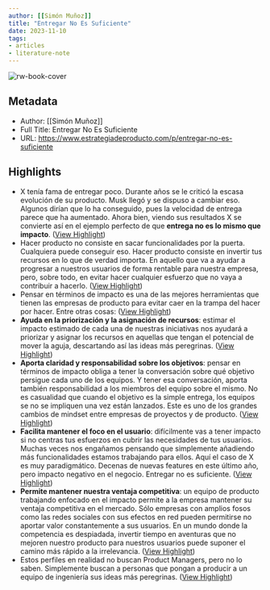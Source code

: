 ```yaml
---
author: [[Simón Muñoz]]
title: "Entregar No Es Suficiente"
date: 2023-11-10
tags: 
- articles
- literature-note
---
```

![rw-book-cover](https://substack-post-media.s3.amazonaws.com/public/images/aa147330-24bf-4768-831a-fa2e509abbf2_1290x658.png)

## Metadata
- Author: [[Simón Muñoz]]
- Full Title: Entregar No Es Suficiente
- URL: https://www.estrategiadeproducto.com/p/entregar-no-es-suficiente

## Highlights
- X tenía fama de entregar poco. Durante años se le criticó la escasa evolución de su producto. Musk llegó y se dispuso a cambiar eso. Algunos dirían que lo ha conseguido, pues la velocidad de entrega parece que ha aumentado. Ahora bien, viendo sus resultados X se convierte así en el ejemplo perfecto de que **entrega no es lo mismo que impacto**. ([View Highlight](https://read.readwise.io/read/01hetxhdb4vvqs2y4favtabc9d))
- Hacer producto no consiste en sacar funcionalidades por la puerta. Cualquiera puede conseguir eso. Hacer producto consiste en invertir tus recursos en lo que de verdad importa. En aquello que va a ayudar a progresar a nuestros usuarios de forma rentable para nuestra empresa, pero, sobre todo, en evitar hacer cualquier esfuerzo que no vaya a contribuir a hacerlo. ([View Highlight](https://read.readwise.io/read/01hetxhkjh9sm8jasfghycn1h8))
- Pensar en términos de impacto es una de las mejores herramientas que tienen las empresas de producto para evitar caer en la trampa del hacer por hacer. Entre otras cosas: ([View Highlight](https://read.readwise.io/read/01hetxhvab8efja4w4d9jxfxv8))
- **Ayuda en la priorización y la asignación de recursos**: estimar el impacto estimado de cada una de nuestras iniciativas nos ayudará a priorizar y asignar los recursos en aquellas que tengan el potencial de mover la aguja, descartando así las ideas más peregrinas. ([View Highlight](https://read.readwise.io/read/01hetxhyrs75vy17224x4aaq6p))
- **Aporta claridad y responsabilidad sobre los objetivos**: pensar en términos de impacto obliga a tener la conversación sobre qué objetivo persigue cada uno de los equipos. Y tener esa conversación, aporta también responsabilidad a los miembros del equipo sobre el mismo. No es casualidad que cuando el objetivo es la simple entrega, los equipos se no se impliquen una vez están lanzados. Este es uno de los grandes cambios de mindset entre empresas de proyectos y de producto. ([View Highlight](https://read.readwise.io/read/01hetxj0rmhqtszmcpk5p98eac))
- **Facilita mantener el foco en el usuario**: difícilmente vas a tener impacto si no centras tus esfuerzos en cubrir las necesidades de tus usuarios. Muchas veces nos engañamos pensando que simplemente añadiendo más funcionalidades estamos trabajando para ellos. Aquí el caso de X es muy paradigmático. Decenas de nuevas features en este último año, pero impacto negativo en el negocio. Entregar no es suficiente. ([View Highlight](https://read.readwise.io/read/01hetxj3w5ns4mgcd3f27vvy8n))
- **Permite mantener nuestra ventaja competitiva**: un equipo de producto trabajando enfocado en el impacto permite a la empresa mantener su ventaja competitiva en el mercado. Sólo empresas con amplios fosos como las redes sociales con sus efectos en red pueden permitirse no aportar valor constantemente a sus usuarios. En un mundo donde la competencia es despiadada, invertir tiempo en aventuras que no mejoren nuestro producto para nuestros usuarios puede suponer el camino más rápido a la irrelevancia. ([View Highlight](https://read.readwise.io/read/01hetxj6zt2j1c1t81ymqp2q7v))
- Estos perfiles en realidad no buscan Product Managers, pero no lo saben. Simplemente buscan a personas que pongan a producir a un equipo de ingeniería sus ideas más peregrinas. ([View Highlight](https://read.readwise.io/read/01hetxk1eyyb5y13qgjghr462m))
